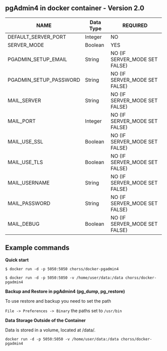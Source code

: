 **pgAdmin4 in docker container - Version 2.0**
-

|          NAME          | Data Type  | REQUIRED                       |
|------------------------|------------|--------------------------------|
| DEFAULT_SERVER_PORT    | Integer    | NO                             |
| SERVER_MODE            | Boolean    | YES                            |
| PGADMIN_SETUP_EMAIL    | String     | NO (IF SERVER_MODE SET FALSE)  |
| PGADMIN_SETUP_PASSWORD | String     | NO (IF SERVER_MODE SET FALSE)  |
| MAIL_SERVER            | String     | NO (IF SERVER_MODE SET FALSE)  |
| MAIL_PORT              | Integer    | NO (IF SERVER_MODE SET FALSE)  |
| MAIL_USE_SSL           | Boolean    | NO (IF SERVER_MODE SET FALSE)  |
| MAIL_USE_TLS           | Boolean    | NO (IF SERVER_MODE SET FALSE)  |
| MAIL_USERNAME          | String     | NO (IF SERVER_MODE SET FALSE)  |
| MAIL_PASSWORD          | String     | NO (IF SERVER_MODE SET FALSE)  |
| MAIL_DEBUG             | Boolean    | NO (IF SERVER_MODE SET FALSE)  |

Example commands
-

**Quick start**

`$ docker run -d -p 5050:5050 chorss/docker-pgadmin4`

`$ docker run -d -p 5050:5050 -v /home/user/data:/data chorss/docker-pgadmin4`


**Backup and Restore in pgAdmin4 (pg_dump, pg_restore)**

To use restore and backup you need to set the path

`File -> Preferences -> Binary` the paths set to `/usr/bin`

**Data Storage Outside of the Container**

Data is stored in a volume, located at /data/.
 
`docker run -d -p 5050:5050 -v /home/user/data:/data chorss/docker-pgadmin4`